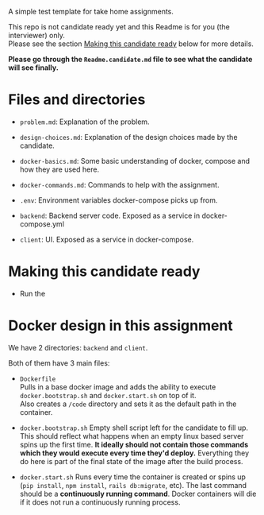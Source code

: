 A simple test template for take home assignments.

This repo is not candidate ready yet and this Readme is for you (the interviewer) only.  
Please see the section [Making this candidate ready](#making-this-candidate-ready) below for more details.

**Please go through the `Readme.candidate.md` file to see what the candidate will see finally.**

# Files and directories

- `problem.md`: Explanation of the problem.
- `design-choices.md`: Explanation of the  design choices made by the candidate.
- `docker-basics.md`: Some basic understanding of docker, compose and how they are used here.
- `docker-commands.md`: Commands to help with the assignment.
- `.env`: Environment variables docker-compose picks up from.

- `backend`: Backend server code. Exposed as a service in docker-compose.yml
- `client`: UI. Exposed as a service in docker-compose.

# Making this candidate ready
- Run the 

# Docker design in this assignment
We have 2 directories: `backend` and `client`.

Both of them have 3 main files:
- `Dockerfile`  
Pulls in a base docker image and adds the ability to execute `docker.bootstrap.sh` and `docker.start.sh` on top of it.  
Also creates a `/code` directory and sets it as the default path in the container.  

- `docker.bootstrap.sh`
Empty shell script left for the candidate to fill up. This should reflect what happens when an empty linux based server spins up the first time.
**It ideally should not contain those commands which they would execute every time they'd deploy.**
Everything they do here is part of the final state of the image after the build process.

- `docker.start.sh`
Runs every time the container is created or spins up (`pip install`, `npm install`, `rails db:migrate`, etc).
The last command should be a **continuously running command**. Docker containers will die if it does not run a continuously running process. 
